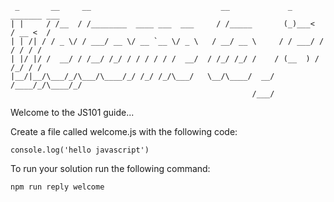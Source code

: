 
```
 _       __     __                             __             _     _______ ___
| |     / /__  / /________  ____ ___  ___     / /_____       (_)___<  / __ <  /
| | /| / / _ \/ / ___/ __ \/ __ `__ \/ _ \   / __/ __ \     / / ___/ / / / / /
| |/ |/ /  __/ / /__/ /_/ / / / / / /  __/  / /_/ /_/ /    / (__  ) / /_/ / /  
|__/|__/\___/_/\___/\____/_/ /_/ /_/\___/   \__/\____/  __/ /____/_/\____/_/   
                                                      /___/                   
```

Welcome to the JS101 guide...

Create a file called welcome.js with the following code:

```
console.log('hello javascript')
```

To run your solution run the following command:

```
npm run reply welcome
```
